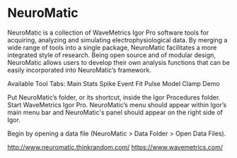 # NeuroMatic
NeuroMatic is a collection of WaveMetrics Igor Pro software tools for acquiring, analyzing and simulating electrophysiological data. By merging a wide range of tools into a single package, NeuroMatic facilitates a more integrated style of research. Being open source and of modular design, NeuroMatic allows users to develop their own analysis functions that can be easily incorporated into NeuroMatic’s framework.

Available Tool Tabs:     Main     Stats     Spike     Event     Fit     Pulse     Model     Clamp     Demo

Put NeuroMatic’s folder, or its shortcut, inside the Igor Procedures folder. Start WaveMetrics Igor Pro. NeuroMatic’s menu should appear within Igor’s main menu bar and NeuroMatic's panel should appear on the right side of Igor.

Begin by opening a data file (NeuroMatic > Data Folder > Open Data Files).

http://www.neuromatic.thinkrandom.com/
https://www.wavemetrics.com/
